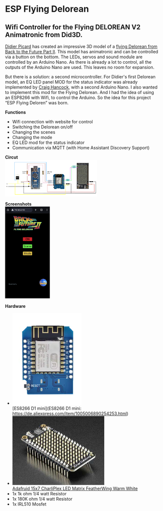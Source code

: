 # ESP Flying Delorean
## Wifi Controller for the Flying DELOREAN V2 Animatronic from Did3D.

[Didier Picard](https://www.did3d.fr) has created an impressive 3D model of a [flying Delorean from Back to the Future Part II](https://www.cgtrader.com/3d-print-models/miniatures/vehicles/flying-delorean-v2-hq-1-8-scale-530mm-3d-print-model).
This model has animatronic and can be controlled via a button on the bottom. The LEDs, servos and sound module are controlled by an Arduino Nano. As there is already a lot to control, all the outputs of the Arduino Nano are used. This leaves no room for expansion.

But there is a solution: a second microcontroller.
For Didier's first Delorean model, an EQ LED panel MOD for the status indicator was already implemented by [Craig Hancock](https://www.facebook.com/share/p/18tshCDeAy/), with a second Arduino Nano. I also wanted to implement this mod for the Flying Delorean. And I had the idea of using an ESP8266 with Wifi, to control the Arduino. So the idea for this project “ESP Flying Deloren” was born.

**Functions**
- Wifi connection with website for control 
- Switching the Delorean on/off
- Changing the scenes
- Changing the mode
- EQ LED mod for the status indicator
- Communication via MQTT (with Home Assistant Discovery Support)

**Circut**
<br><img src="/images/circuit_diagram.png" width="300">

**Screenshots**
<br><img src="/images/Screenshot_20250405_155759_Chrome.jpg" height="300">

**Hardware**
- <img src="/images/D1MiniNodeMCU.png" height="300"><br>[ES8266 D1 mini](ES8266 D1 mini: https://de.aliexpress.com/item/1005006890254253.html)
- <img src="/images/AdafruitCharliePlex.jpg" width="300"><br>[Adafruid 15x7 CharliPlex LED Matrix FeatherWing Warm White](https://www.berrybase.de/adafruit-15x7-charlieplex-led-matrix-featherwing-warmweiss)
- 1x 1k ohm 1/4 watt Resistor
- 1x 180K ohm 1/4 watt Resistor
- 1x IRL510 Mosfet
